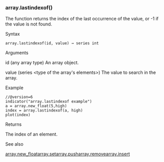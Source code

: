 ### array.lastindexof()

The function returns the index of the last occurrence of the value, or -1 if the value is not found.

Syntax

```
array.lastindexof(id, value) → series int
```

Arguments

id (any array type) An array object.

value (series <type of the array's elements>) The value to search in the array.

Example

```
//@version=6  
indicator("array.lastindexof example")  
a = array.new_float(5,high)  
index = array.lastindexof(a, high)  
plot(index)
```

Returns

The index of an element.

See also

[array.new\_float](#fun_array.new_float)[array.set](#fun_array.set)[array.push](#fun_array.push)[array.remove](#fun_array.remove)[array.insert](#fun_array.insert)

